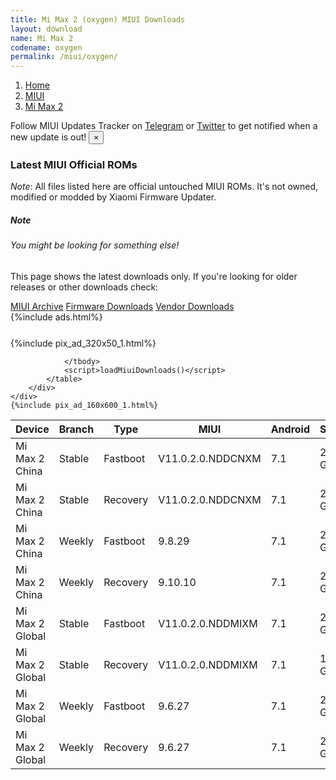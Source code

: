 ```yaml
---
title: Mi Max 2 (oxygen) MIUI Downloads
layout: download
name: Mi Max 2
codename: oxygen
permalink: /miui/oxygen/
---
```

<nav aria-label="breadcrumb">
    <ol class="breadcrumb">
        <li class="breadcrumb-item"><a href="/">Home</a></li>
        <li class="breadcrumb-item"><a href="/miui/">MIUI</a></li>
        <li class="breadcrumb-item active" aria-current="page"><a href="/miui/oxygen/">Mi Max 2</a></li>
    </ol>
</nav>
<div class="alert alert-primary alert-dismissible fade show" role="alert">
    Follow MIUI Updates Tracker on <a href="https://t.me/MIUIUpdatesTracker" class="alert-link">Telegram</a>
     or <a href="https://twitter.com/MiFwUpdater" class="alert-link">Twitter</a> to get notified when a new update is out!
    <button type="button" class="close" data-dismiss="alert" aria-label="Close">
        <span aria-hidden="true">&times;</span>
    </button>
</div>

### Latest MIUI Official ROMs
*Note*: All files listed here are official untouched MIUI ROMs. It's not owned, modified or modded by Xiaomi Firmware Updater.
<div class="card">
  <div class="card-body">
    <h5 class="card-title">Note</h5>
    <h6 class="card-subtitle mb-2 text-muted">You might be looking for something else!</h6>
    <p class="card-text">This page shows the latest downloads only.
     If you're looking for older releases or other downloads check:</p>
    <a href="/archive/miui/oxygen/" class="card-link">MIUI Archive</a>
    <a href="/firmware/oxygen/" class="card-link">Firmware Downloads</a>
    <a href="/vendor/oxygen/" class="card-link">Vendor Downloads</a>
  </div>
</div>
{%include ads.html%}
<div class="row justify-content-center">
    <div class="col-10">
        <div class="table-responsive-md" style="margin-top: 25px;">
            {%include pix_ad_320x50_1.html%}
            <table id="miui" class="display dt-responsive nowrap compact table table-striped table-hover table-sm">
                <thead class="thead-dark">
                    <tr>
                        <th data-ref="device">Device</th>
                        <th data-ref="branch">Branch</th>
                        <th data-ref="type">Type</th>
                        <th data-ref="miui">MIUI</th>
                        <th data-ref="android">Android</th>
                        <th data-ref="size">Size</th>
                        <th data-ref="size">Date</th>
                        <th data-ref="link">Link</th>
                    </tr>
                </thead>
                <tbody>
                <tr><td>Mi Max 2 China</td><td>Stable</td><td>Fastboot</td><td>V11.0.2.0.NDDCNXM</td><td>7.1</td><td>2.5 GB</td><td>2019-10-23</td><td><a href="/miui/oxygen/stable/V11.0.2.0.NDDCNXM/">Download</a></td></tr>
<tr><td>Mi Max 2 China</td><td>Stable</td><td>Recovery</td><td>V11.0.2.0.NDDCNXM</td><td>7.1</td><td>2.0 GB</td><td>2019-11-06</td><td><a href="/miui/oxygen/stable/V11.0.2.0.NDDCNXM/">Download</a></td></tr>
<tr><td>Mi Max 2 China</td><td>Weekly</td><td>Fastboot</td><td>9.8.29</td><td>7.1</td><td>2.4 GB</td><td>2019-08-29</td><td><a href="/miui/oxygen/weekly/9.8.29/">Download</a></td></tr>
<tr><td>Mi Max 2 China</td><td>Weekly</td><td>Recovery</td><td>9.10.10</td><td>7.1</td><td>2.0 GB</td><td>2019-10-10</td><td><a href="/miui/oxygen/weekly/9.10.10/">Download</a></td></tr>
<tr><td>Mi Max 2 Global</td><td>Stable</td><td>Fastboot</td><td>V11.0.2.0.NDDMIXM</td><td>7.1</td><td>2.2 GB</td><td>2019-10-23</td><td><a href="/miui/oxygen/stable/V11.0.2.0.NDDMIXM/">Download</a></td></tr>
<tr><td>Mi Max 2 Global</td><td>Stable</td><td>Recovery</td><td>V11.0.2.0.NDDMIXM</td><td>7.1</td><td>1.9 GB</td><td>2019-11-06</td><td><a href="/miui/oxygen/stable/V11.0.2.0.NDDMIXM/">Download</a></td></tr>
<tr><td>Mi Max 2 Global</td><td>Weekly</td><td>Fastboot</td><td>9.6.27</td><td>7.1</td><td>2.1 GB</td><td>2019-06-28</td><td><a href="/miui/oxygen/weekly/9.6.27/">Download</a></td></tr>
<tr><td>Mi Max 2 Global</td><td>Weekly</td><td>Recovery</td><td>9.6.27</td><td>7.1</td><td>2.0 GB</td><td>2019-06-28</td><td><a href="/miui/oxygen/weekly/9.6.27/">Download</a></td></tr>

                </tbody>
                <script>loadMiuiDownloads()</script>
            </table>
        </div>
    </div>
    {%include pix_ad_160x600_1.html%}
</div>
